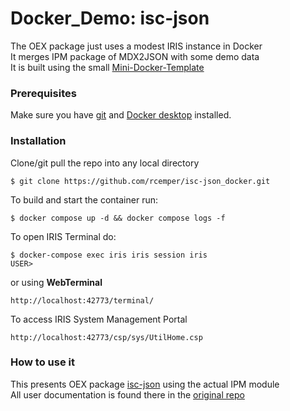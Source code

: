 # Docker_Demo: isc-json
The OEX package just uses a modest IRIS instance in Docker     
It merges IPM package of MDX2JSON with some demo data    
It is built using the small [Mini-Docker-Template](https://github.com/r-cemper/mini-docker)    
### Prerequisites
Make sure you have [git](https://git-scm.com/book/en/v2/Getting-Started-Installing-Git) and [Docker desktop](https://www.docker.com/products/docker-desktop) installed.
### Installation
Clone/git pull the repo into any local directory
```
$ git clone https://github.com/rcemper/isc-json_docker.git
```
To build and start the container run:
```
$ docker compose up -d && docker compose logs -f
```
To open IRIS Terminal do:
```
$ docker-compose exec iris iris session iris
USER>
```
or using **WebTerminal**
```
http://localhost:42773/terminal/
```
To access IRIS System Management Portal
```
http://localhost:42773/csp/sys/UtilHome.csp
```
### How to use it
This presents OEX package [isc-json](https://openexchange.intersystems.com/package/isc-json) using the actual IPM module    
All user documentation is found there in the [original repo](https://github.com/intersystems/isc-json/blob/master/docs/user-guide.md)  
